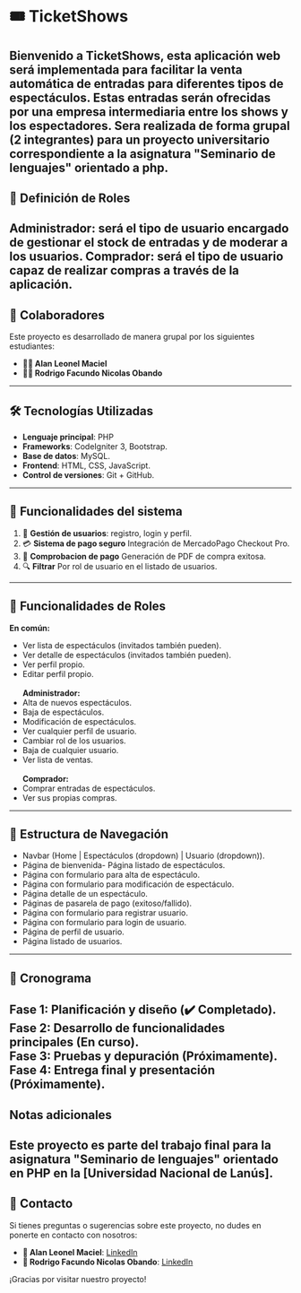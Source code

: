 # 🎟️ TicketShows   
Bienvenido a **TicketShows**, esta aplicación web será implementada para facilitar la venta automática de entradas para diferentes  tipos de espectáculos. Estas entradas serán ofrecidas por una empresa intermediaria entre los shows  y los espectadores. Sera realizada de forma grupal (2 integrantes) para un proyecto universitario correspondiente a la asignatura "Seminario de lenguajes" orientado a php. 
---
## 🎫 Definición de Roles
 **Administrador**: será el tipo de usuario encargado de gestionar el stock de entradas y de moderar a los usuarios.
 **Comprador**: será el tipo de usuario capaz de realizar compras a través de la aplicación.
---
## 👥 Colaboradores
Este proyecto es desarrollado de manera grupal por los siguientes estudiantes:

- **👨‍💻 Alan Leonel Maciel**  
- **👨‍💻 Rodrigo Facundo Nicolas Obando**
---
## 🛠️ Tecnologías Utilizadas
- **Lenguaje principal**: PHP
- **Frameworks**: CodeIgniter 3, Bootstrap.
- **Base de datos**: MySQL.
- **Frontend**: HTML, CSS, JavaScript.
- **Control de versiones**: Git + GitHub.
---
## 🚀 Funcionalidades del sistema
1. 🔐 **Gestión de usuarios**: registro, login y perfil.
2. 💳 **Sistema de pago seguro** Integración de MercadoPago Checkout Pro.
3. 📝 **Comprobacion de pago** Generación de PDF de compra exitosa.
4. 🔍 **Filtrar** Por rol de usuario en el listado de usuarios.
---
## 🚀 Funcionalidades de Roles
 **En común:**
 - Ver lista de espectáculos (invitados también pueden).
 - Ver detalle de espectáculos (invitados también pueden).
 - Ver perfil propio.
 - Editar perfil propio.
    <br>
     <br>
**Administrador:**
 - Alta de nuevos espectáculos.
 - Baja de espectáculos.
 - Modificación de espectáculos.
 - Ver cualquier perfil de usuario.
 - Cambiar rol de los usuarios.
 - Baja de cualquier usuario.
 - Ver lista de ventas.
   <br>
    <br>
**Comprador:**
 - Comprar entradas de espectáculos.
 - Ver sus propias compras.
---
## 🚀 Estructura de Navegación
 - Navbar (Home | Espectáculos (dropdown) | Usuario (dropdown)).
 - Página de bienvenida- Página listado de espectáculos.
 - Página con formulario para alta de espectáculo.
 - Página con formulario para modificación de espectáculo.
 - Página detalle de un espectáculo.
 - Páginas de pasarela de pago (exitoso/fallido).
 - Página con formulario para registrar usuario.
 - Página con formulario para login de usuario.
 - Página de perfil de usuario.
 - Página listado de usuarios.
---
## 📅 Cronograma
**Fase 1**: Planificación y diseño (✔️ Completado).
 <br>
**Fase 2**: Desarrollo de funcionalidades principales (En curso).
 <br>
**Fase 3**: Pruebas y depuración (Próximamente).
 <br>
**Fase 4**: Entrega final y presentación (Próximamente).
---
##  Notas adicionales
Este proyecto es parte del trabajo final para la asignatura "Seminario de lenguajes" orientado en PHP en la [Universidad Nacional de Lanús].
---
## 📧 Contacto
Si tienes preguntas o sugerencias sobre este proyecto, no dudes en ponerte en contacto con nosotros:

- **👤 Alan Leonel Maciel**: [LinkedIn](https://www.linkedin.com/in/alan-maciel-440833248/)
- **👤 Rodrigo Facundo Nicolas Obando**: [LinkedIn](https://www.linkedin.com/in/rfnobando/)
  
¡Gracias por visitar nuestro proyecto! 

